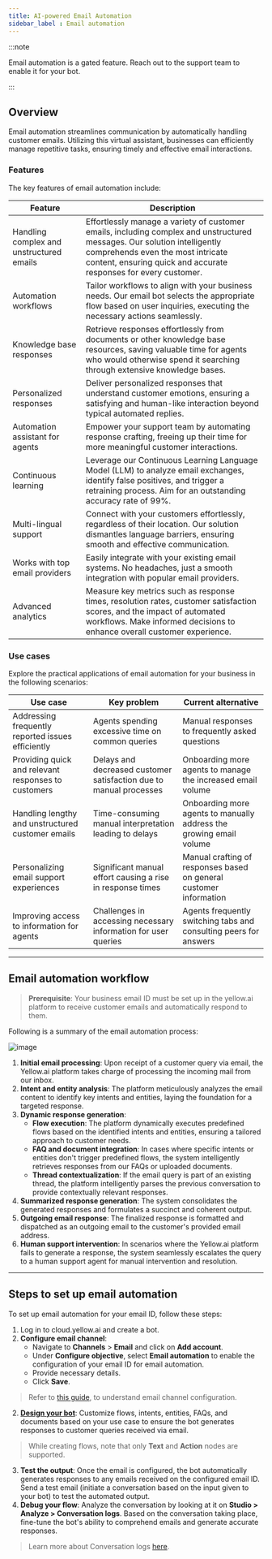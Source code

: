 ```yaml
---
title: AI-powered Email Automation 
sidebar_label : Email automation 
---
```


:::note

Email automation is a gated feature. Reach out to the support team to enable it for your bot.

:::

## Overview 

Email automation streamlines communication by automatically handling customer emails. Utilizing this virtual assistant, businesses can efficiently manage repetitive tasks, ensuring timely and effective email interactions.


### Features 

The key features of email automation include:

| Feature | Description |
| --- | --- |
| Handling complex and unstructured emails | Effortlessly manage a variety of customer emails, including complex and unstructured messages. Our solution intelligently comprehends even the most intricate content, ensuring quick and accurate responses for every customer. |
| Automation workflows | Tailor workflows to align with your business needs. Our email bot selects the appropriate flow based on user inquiries, executing the necessary actions seamlessly. |
| Knowledge base responses | Retrieve responses effortlessly from documents or other knowledge base resources, saving valuable time for agents who would otherwise spend it searching through extensive knowledge bases. |
| Personalized responses | Deliver personalized responses that understand customer emotions, ensuring a satisfying and human-like interaction beyond typical automated replies. |
| Automation assistant for agents | Empower your support team by automating response crafting, freeing up their time for more meaningful customer interactions. |
| Continuous learning | Leverage our Continuous Learning Language Model (LLM) to analyze email exchanges, identify false positives, and trigger a retraining process. Aim for an outstanding accuracy rate of 99%. |
| Multi-lingual support | Connect with your customers effortlessly, regardless of their location. Our solution dismantles language barriers, ensuring smooth and effective communication. |
| Works with top email providers | Easily integrate with your existing email systems. No headaches, just a smooth integration with popular email providers. |
| Advanced analytics | Measure key metrics such as response times, resolution rates, customer satisfaction scores, and the impact of automated workflows. Make informed decisions to enhance overall customer experience. |


### Use cases

Explore the practical applications of email automation for your business in the following scenarios:

| Use case | Key problem | Current alternative |
| --- | --- | --- |
| Addressing frequently reported issues efficiently | Agents spending excessive time on common queries | Manual responses to frequently asked questions |
| Providing quick and relevant responses to customers | Delays and decreased customer satisfaction due to manual processes | Onboarding more agents to manage the increased email volume |
| Handling lengthy and unstructured customer emails | Time-consuming manual interpretation leading to delays | Onboarding more agents to manually address the growing email volume |
| Personalizing email support experiences | Significant manual effort causing a rise in response times | Manual crafting of responses based on general customer information |
| Improving access to information for agents | Challenges in accessing necessary information for user queries | Agents frequently switching tabs and consulting peers for answers |



----

## Email automation workflow

> **Prerequisite**: Your business email ID must be set up in the yellow.ai platform to receive customer emails and automatically respond to them. 


Following is a summary of the email automation process: 

![image](https://imgur.com/B3qCGGv.png)

1. **Initial email processing**: Upon receipt of a customer query via email, the Yellow.ai platform takes charge of processing the incoming mail from our inbox.
2. **Intent and entity analysis**: The platform meticulously analyzes the email content to identify key intents and entities, laying the foundation for a targeted response.
3. **Dynamic response generation**:
    - **Flow execution**: The platform dynamically executes predefined flows based on the identified intents and entities, ensuring a tailored approach to customer needs.
    - **FAQ and document integration**: In cases where specific intents or entities don't trigger predefined flows, the system intelligently retrieves responses from our FAQs or uploaded documents.
    - **Thread contextualization**: If the email query is part of an existing thread, the platform intelligently parses the previous conversation to provide contextually relevant responses.
4. **Summarized response generation**: The system consolidates the generated responses and formulates a succinct and coherent output.
5. **Outgoing email response**: The finalized response is formatted and dispatched as an outgoing email to the customer's provided email address.
6. **Human support intervention**: In scenarios where the Yellow.ai platform fails to generate a response, the system seamlessly escalates the query to a human support agent for manual intervention and resolution.

----



## Steps to set up email automation 

To set up email automation for your email ID, follow these steps:

1. Log in to cloud.yellow.ai and create a bot.
2. **Configure email channel**: 
    - Navigate to **Channels** > **Email** and click on **Add account**. 
    - Under **Configure objective**, select **Email automation** to enable the configuration of your email ID for email automation. 
    - Provide necessary details. 
    - Click **Save**. 

> Refer to [this guide](https://docs.yellow.ai/docs/platform_concepts/channelConfiguration/email-outbound), to understand email channel configuration.

2. [**Design your bot**](https://docs.yellow.ai/docs/platform_concepts/Getting%20Started/createfirstbot): Customize flows, intents, entities, FAQs, and documents based on your use case to ensure the bot generates responses to customer queries received via email. 

> While creating flows, note that only **Text** and **Action** nodes are supported. 

3. **Test the output**: Once the email is configured, the bot automatically generates responses to any emails received on the configured email ID. Send a test email (initiate a conversation based on the input given to your bot) to test the automated output.
4. **Debug your flow**: Analyze the conversation by looking at it on **Studio > Analyze > Conversation logs**. Based on the conversation taking place, fine-tune the bot's ability to comprehend emails and generate accurate responses.

> Learn more about Conversation logs [here](https://docs.yellow.ai/docs/platform_concepts/studio/analyze/chat-logs). 